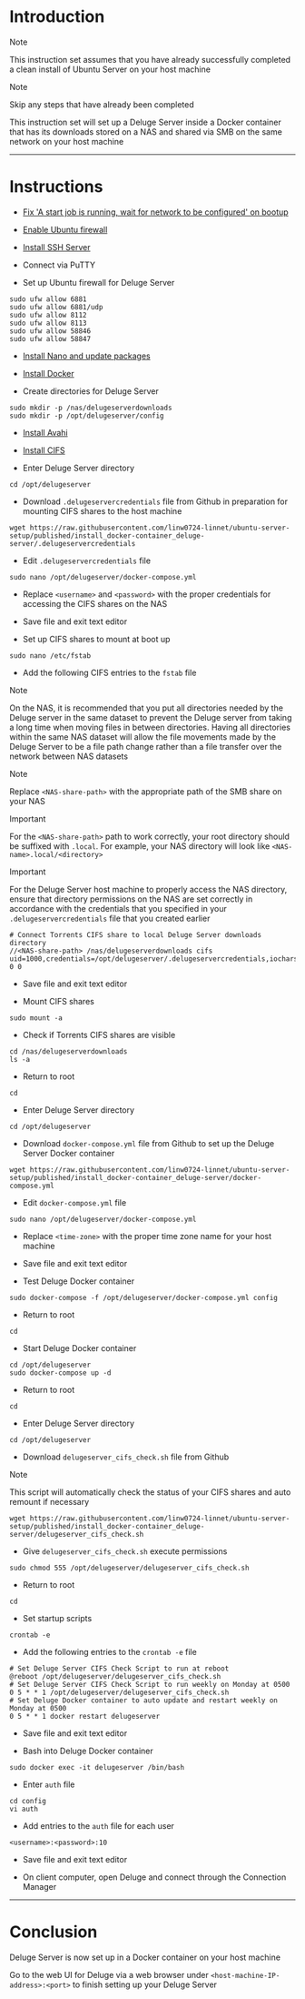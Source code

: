 # Introduction
> [!NOTE]
> This instruction set assumes that you have already successfully completed a clean install of Ubuntu Server on your host machine

> [!NOTE]
> Skip any steps that have already been completed

This instruction set will set up a Deluge Server inside a Docker container that has its downloads stored on a NAS and shared via SMB on the same network on your host machine

-----
# Instructions
* [Fix 'A start job is running, wait for network to be configured' on bootup](/fix_network-bootup/README.md)

* [Enable Ubuntu firewall](/enable_firewall/README.md)

* [Install SSH Server](/install_ssh-server/README.md)

* Connect via PuTTY

* Set up Ubuntu firewall for Deluge Server
```
sudo ufw allow 6881
sudo ufw allow 6881/udp
sudo ufw allow 8112
sudo ufw allow 8113
sudo ufw allow 58846
sudo ufw allow 58847
```
* [Install Nano and update packages](/install_nano/README.md)

* [Install Docker](/install_docker/README.md)

* Create directories for Deluge Server
```
sudo mkdir -p /nas/delugeserverdownloads
sudo mkdir -p /opt/delugeserver/config
```
* [Install Avahi](/install_avahi/README.md)

* [Install CIFS](/install_cifs/README.md)

* Enter Deluge Server directory
```
cd /opt/delugeserver
```
* Download `.delugeservercredentials` file from Github in preparation for mounting CIFS shares to the host machine
```
wget https://raw.githubusercontent.com/linw0724-linnet/ubuntu-server-setup/published/install_docker-container_deluge-server/.delugeservercredentials
```
* Edit `.delugeservercredentials` file
```
sudo nano /opt/delugeserver/docker-compose.yml
```
* Replace `<username>` and `<password>` with the proper credentials for accessing the CIFS shares on the NAS

* Save file and exit text editor

* Set up CIFS shares to mount at boot up
```
sudo nano /etc/fstab
```
* Add the following CIFS entries to the `fstab` file
> [!NOTE]
> On the NAS, it is recommended that you put all directories needed by the Deluge server in the same dataset to prevent the Deluge server from taking a long time when moving files in between directories. Having all directories within the same NAS dataset will allow the file movements made by the Deluge Server to be a file path change rather than a file transfer over the network between NAS datasets

> [!NOTE]
> Replace `<NAS-share-path>` with the appropriate path of the SMB share on your NAS

> [!IMPORTANT]
> For the `<NAS-share-path>` path to work correctly, your root directory should be suffixed with `.local`. For example, your NAS directory will look like `<NAS-name>.local/<directory>`

> [!IMPORTANT]
> For the Deluge Server host machine to properly access the NAS directory, ensure that directory permissions on the NAS are set correctly in accordance with the credentials that you specified in your `.delugeservercredentials` file that you created earlier
```
# Connect Torrents CIFS share to local Deluge Server downloads directory
//<NAS-share-path> /nas/delugeserverdownloads cifs uid=1000,credentials=/opt/delugeserver/.delugeservercredentials,iocharset=utf8 0 0
```
* Save file and exit text editor

* Mount CIFS shares
```
sudo mount -a
```
* Check if Torrents CIFS shares are visible
```
cd /nas/delugeserverdownloads
ls -a
```
* Return to root
```
cd
```
* Enter Deluge Server directory
```
cd /opt/delugeserver
```
* Download `docker-compose.yml` file from Github to set up the Deluge Server Docker container
```
wget https://raw.githubusercontent.com/linw0724-linnet/ubuntu-server-setup/published/install_docker-container_deluge-server/docker-compose.yml
```
* Edit `docker-compose.yml` file
```
sudo nano /opt/delugeserver/docker-compose.yml
```
* Replace `<time-zone>` with the proper time zone name for your host machine

* Save file and exit text editor

* Test Deluge Docker container
```
sudo docker-compose -f /opt/delugeserver/docker-compose.yml config
```
* Return to root
```
cd
```
* Start Deluge Docker container
```
cd /opt/delugeserver
sudo docker-compose up -d
```
* Return to root
```
cd
```
* Enter Deluge Server directory
```
cd /opt/delugeserver
```
* Download `delugeserver_cifs_check.sh` file from Github
> [!NOTE]
> This script will automatically check the status of your CIFS shares and auto remount if necessary
```
wget https://raw.githubusercontent.com/linw0724-linnet/ubuntu-server-setup/published/install_docker-container_deluge-server/delugeserver_cifs_check.sh
```
* Give `delugeserver_cifs_check.sh` execute permissions
```
sudo chmod 555 /opt/delugeserver/delugeserver_cifs_check.sh
```
* Return to root
```
cd
```
* Set startup scripts
```
crontab -e
```
* Add the following entries to the `crontab -e` file
```
# Set Deluge Server CIFS Check Script to run at reboot
@reboot /opt/delugeserver/delugeserver_cifs_check.sh
# Set Deluge Server CIFS Check Script to run weekly on Monday at 0500
0 5 * * 1 /opt/delugeserver/delugeserver_cifs_check.sh
# Set Deluge Docker container to auto update and restart weekly on Monday at 0500
0 5 * * 1 docker restart delugeserver
```
* Save file and exit text editor

* Bash into Deluge Docker container
```
sudo docker exec -it delugeserver /bin/bash
```
* Enter `auth` file
```
cd config
vi auth
```
* Add entries to the `auth` file for each user
```
<username>:<password>:10
```
* Save file and exit text editor

* On client computer, open Deluge and connect through the Connection Manager
-----
# Conclusion
Deluge Server is now set up in a Docker container on your host machine

Go to the web UI for Deluge via a web browser under `<host-machine-IP-address>:<port>` to finish setting up your Deluge Server
